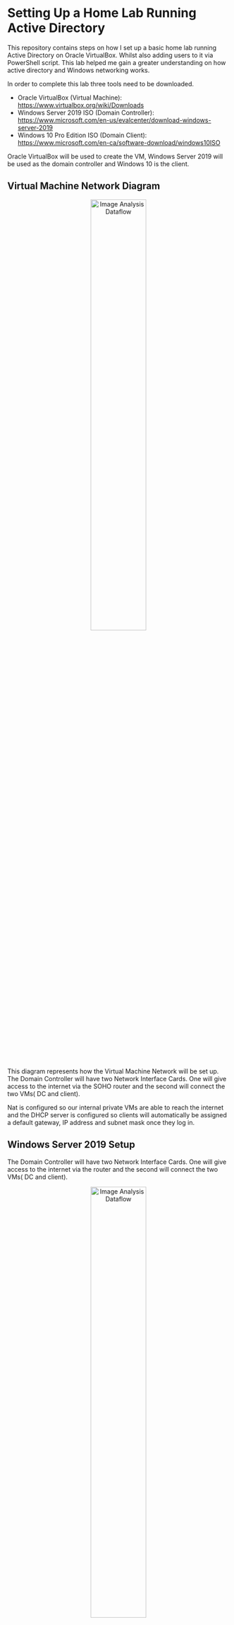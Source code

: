 <h1>Setting Up a Home Lab Running Active Directory</h1>
This repository contains steps on how I set up a basic home lab running Active Directory on Oracle VirtualBox. Whilst also 
adding users to it via PowerShell script. This lab helped me gain a greater understanding on how active directory and Windows networking works.


In order to complete this lab three tools need to be downloaded.

- Oracle VirtualBox (Virtual Machine): https://www.virtualbox.org/wiki/Downloads
- Windows Server 2019 ISO (Domain Controller): https://www.microsoft.com/en-us/evalcenter/download-windows-server-2019
- Windows 10 Pro Edition ISO (Domain Client): https://www.microsoft.com/en-ca/software-download/windows10ISO

Oracle VirtualBox will be used to create the VM, Windows Server 2019 will be used as the domain controller and Windows 10 is the client.

<h2>Virtual Machine Network Diagram</h2>

<p align="center">
<img src="https://i.imgur.com/P7uGl4T.png" height="50%" width="50%" alt="Image Analysis Dataflow"/>
</p>

This diagram represents how the Virtual Machine Network will be set up. The Domain Controller will have two Network Interface Cards. One will give access to the internet via the SOHO router and the second will connect the two VMs( DC and client).

Nat is configured so our internal private VMs are able to reach the internet and the DHCP server is configured so clients will automatically be assigned a default gateway, IP address and subnet mask once they log in.


<h2> Windows Server 2019 Setup</h2>
The Domain Controller will have two Network Interface Cards. One will give access to the internet via the router and the second will connect the two VMs( DC and client). 

<p align="center">
<img src="https://i.imgur.com/4HBESwx.png" height="50%" width="50%" alt="Image Analysis Dataflow"/>
</p>

The network adaptor is used for connection to the internet whilst the second network adaptor named X_INTERNAL_X is used for the private network.

<p align="center">
<img src="https://i.imgur.com/i2myDfC.png" height="50%" width="50%" alt="Image Analysis Dataflow"/>
</p>

The internal network adaptor is configured so that it is assigned DNS and an IP address. The DNS was set to the loopback address because the active directory automatically installs DNS, meaning that the server itself acts as the DNS.

<h2> Install Active Directory</h2>

Active directory domain services are enabled through the server manager. Choose the "Add roles and features" option, select "Active Directory Domain Services" and complete the setup.

<p align="center">
<img src="https://i.imgur.com/01ECgNF.png" height="50%" width="50%" alt="Image Analysis Dataflow"/>
</p>

Once the active directory is set up we create a new domain admin account so that it can act as the central authority to control services.

<p align="center">
<img src="https://i.imgur.com/dBlASoK.png" height="50%" width="50%" alt="Image Analysis Dataflow"/>
</p>



<h2>Configure NAT/RAS</h2>

Setting up NAT/RAS allows clients connected to the domain controller to be able to access the internet.

<p align="center">
<img src="https://i.imgur.com/KoD9wU2.png" height="50%" width="50%" alt="Image Analysis Dataflow"/>
</p>



<p align="center">
<img src="https://i.imgur.com/XzbAJuu.png" height="50%" width="50%" alt="Image Analysis Dataflow"/>
</p>

<h2>Setup DHCP on domain controller</h2>

Setting up DHCP enables clients who connect to the domain controller are lease an IP address.

<p align="center">
<img src="https://i.imgur.com/JFMoZ9s.png" height="50%" width="50%" alt="Image Analysis Dataflow"/>
</p>

<p align="center">
<img src="https://i.imgur.com/XA7EHZd.png" height="50%" width="50%" alt="Image Analysis Dataflow"/>
</p>


<h2>Powershell script to create users</h2>

We ran a Powershell script to create 1000 users. The script automated the creation of 1,000 user accounts using a list of names on a text file. 

<p align="center">
<img src="https://i.imgur.com/G7EeKLL.png" height="50%" width="50%" alt="Image Analysis Dataflow"/>
</p>

The script set a default password, created an organisational unit and assigned first name, last name, username and password policy


<p align="center">
<img src="https://i.imgur.com/MfmIzNX.png" height="50%" width="50%" alt="Image Analysis Dataflow"/>
</p>

<h2>Windows Client</h2>

A new VM "Client1" was created and Windows 10 was installed on it. The VM was then assigned an IP address as per the DHCP scope of the domain controller. The client is successfully running and connected to the domain controller.

<p align="center">
<img src="https://i.imgur.com/K1sWrc1.png" height="50%" width="50%" alt="Image Analysis Dataflow"/>
</p>

Successfully able to log into the client machine with a domain account taken from the Powershell script that was run.
<p align="center">
<img src="https://i.imgur.com/CCCKitM.png" height="50%" width="50%" alt="Image Analysis Dataflow"/>
</p>

<p align="center">
<img src="https://i.imgur.com/kByZcQw.png" height="50%" width="50%" alt="Image Analysis Dataflow"/>
</p>

That completes the setup of an Active Directory home lab.


